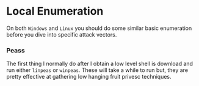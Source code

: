# Local Enumeration

On both `Windows` and `Linux` you should do some similar basic enumeration before you dive into specific attack vectors.

### Peass

The first thing I normally do after I obtain a low level shell is download and run either `linpeas` or `winpeas`. These will take a while to run but, they are pretty effective at gathering low hanging fruit privesc techniques.
